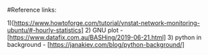 #Reference links:

1)[https://www.howtoforge.com/tutorial/vnstat-network-monitoring-ubuntu/#-hourly-statistics]
2) GNU plot - [https://www.datafix.com.au/BASHing/2019-06-21.html]
3) python in background - [https://janakiev.com/blog/python-background/]
